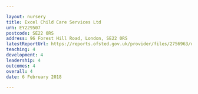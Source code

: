 ```yaml
---

layout: nursery
title: Excel Child Care Services Ltd
urn: EY229507
postcode: SE22 0RS
address: 96 Forest Hill Road, London, SE22 0RS
latestReportUrl: https://reports.ofsted.gov.uk/provider/files/2756963/urn/EY229507.pdf
teaching: 4
development: 4
leadership: 4
outcomes: 4
overall: 4
date: 6 February 2018

---
```

